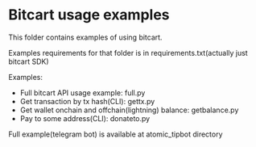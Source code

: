 # Bitcart usage examples

This folder contains examples of using bitcart.

Examples requirements for that folder is in requirements.txt(actually just bitcart SDK)

Examples:

- Full bitcart API usage example: full.py
- Get transaction by tx hash(CLI): gettx.py
- Get wallet onchain and offchain(lightning) balance: getbalance.py
- Pay to some address(CLI): donateto.py

Full example(telegram bot) is available at atomic_tipbot directory